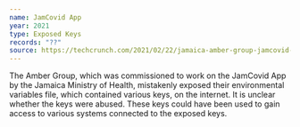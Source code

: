 ```yaml
---
name: JamCovid App
year: 2021
type: Exposed Keys
records: "??"
source: https://techcrunch.com/2021/02/22/jamaica-amber-group-jamcovid-security-lapse/
---
```


The Amber Group, which was commissioned to work on the JamCovid App by the Jamaica Ministry of Health, mistakenly exposed their environmental variables file, which contained various keys, on the internet. It is unclear whether the keys were abused. These keys could have been used to gain access to various systems connected to the exposed keys.